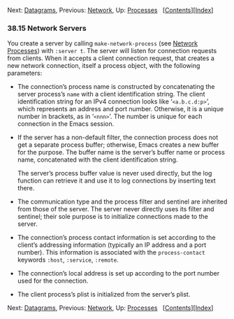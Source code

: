 

Next: [Datagrams](Datagrams.html), Previous: [Network](Network.html), Up: [Processes](Processes.html)   \[[Contents](index.html#SEC_Contents "Table of contents")]\[[Index](Index.html "Index")]

### 38.15 Network Servers

You create a server by calling `make-network-process` (see [Network Processes](Network-Processes.html)) with `:server t`. The server will listen for connection requests from clients. When it accepts a client connection request, that creates a new network connection, itself a process object, with the following parameters:

*   The connection’s process name is constructed by concatenating the server process’s `name` with a client identification string. The client identification string for an IPv4 connection looks like ‘`<a.b.c.d:p>`’, which represents an address and port number. Otherwise, it is a unique number in brackets, as in ‘`<nnn>`’. The number is unique for each connection in the Emacs session.

*   If the server has a non-default filter, the connection process does not get a separate process buffer; otherwise, Emacs creates a new buffer for the purpose. The buffer name is the server’s buffer name or process name, concatenated with the client identification string.

    The server’s process buffer value is never used directly, but the log function can retrieve it and use it to log connections by inserting text there.

*   The communication type and the process filter and sentinel are inherited from those of the server. The server never directly uses its filter and sentinel; their sole purpose is to initialize connections made to the server.

*   The connection’s process contact information is set according to the client’s addressing information (typically an IP address and a port number). This information is associated with the `process-contact` keywords `:host`, `:service`, `:remote`.

*   The connection’s local address is set up according to the port number used for the connection.

*   The client process’s plist is initialized from the server’s plist.

Next: [Datagrams](Datagrams.html), Previous: [Network](Network.html), Up: [Processes](Processes.html)   \[[Contents](index.html#SEC_Contents "Table of contents")]\[[Index](Index.html "Index")]
